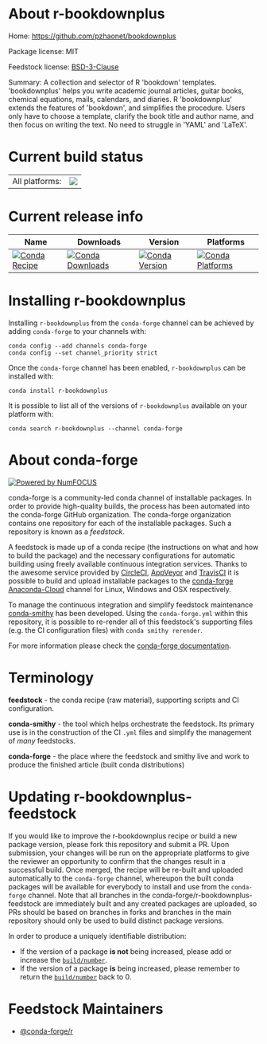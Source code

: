 About r-bookdownplus
====================

Home: https://github.com/pzhaonet/bookdownplus

Package license: MIT

Feedstock license: [BSD-3-Clause](https://github.com/conda-forge/r-bookdownplus-feedstock/blob/master/LICENSE.txt)

Summary: A collection and selector of R 'bookdown' templates. 'bookdownplus' helps you write academic journal articles, guitar books, chemical equations, mails, calendars, and diaries. R 'bookdownplus' extends the features of 'bookdown', and simplifies the procedure. Users only have to choose a template, clarify the book title and author name, and then focus on writing the text. No need to struggle in 'YAML' and 'LaTeX'.

Current build status
====================


<table><tr><td>All platforms:</td>
    <td>
      <a href="https://dev.azure.com/conda-forge/feedstock-builds/_build/latest?definitionId=10081&branchName=master">
        <img src="https://dev.azure.com/conda-forge/feedstock-builds/_apis/build/status/r-bookdownplus-feedstock?branchName=master">
      </a>
    </td>
  </tr>
</table>

Current release info
====================

| Name | Downloads | Version | Platforms |
| --- | --- | --- | --- |
| [![Conda Recipe](https://img.shields.io/badge/recipe-r--bookdownplus-green.svg)](https://anaconda.org/conda-forge/r-bookdownplus) | [![Conda Downloads](https://img.shields.io/conda/dn/conda-forge/r-bookdownplus.svg)](https://anaconda.org/conda-forge/r-bookdownplus) | [![Conda Version](https://img.shields.io/conda/vn/conda-forge/r-bookdownplus.svg)](https://anaconda.org/conda-forge/r-bookdownplus) | [![Conda Platforms](https://img.shields.io/conda/pn/conda-forge/r-bookdownplus.svg)](https://anaconda.org/conda-forge/r-bookdownplus) |

Installing r-bookdownplus
=========================

Installing `r-bookdownplus` from the `conda-forge` channel can be achieved by adding `conda-forge` to your channels with:

```
conda config --add channels conda-forge
conda config --set channel_priority strict
```

Once the `conda-forge` channel has been enabled, `r-bookdownplus` can be installed with:

```
conda install r-bookdownplus
```

It is possible to list all of the versions of `r-bookdownplus` available on your platform with:

```
conda search r-bookdownplus --channel conda-forge
```


About conda-forge
=================

[![Powered by NumFOCUS](https://img.shields.io/badge/powered%20by-NumFOCUS-orange.svg?style=flat&colorA=E1523D&colorB=007D8A)](http://numfocus.org)

conda-forge is a community-led conda channel of installable packages.
In order to provide high-quality builds, the process has been automated into the
conda-forge GitHub organization. The conda-forge organization contains one repository
for each of the installable packages. Such a repository is known as a *feedstock*.

A feedstock is made up of a conda recipe (the instructions on what and how to build
the package) and the necessary configurations for automatic building using freely
available continuous integration services. Thanks to the awesome service provided by
[CircleCI](https://circleci.com/), [AppVeyor](https://www.appveyor.com/)
and [TravisCI](https://travis-ci.com/) it is possible to build and upload installable
packages to the [conda-forge](https://anaconda.org/conda-forge)
[Anaconda-Cloud](https://anaconda.org/) channel for Linux, Windows and OSX respectively.

To manage the continuous integration and simplify feedstock maintenance
[conda-smithy](https://github.com/conda-forge/conda-smithy) has been developed.
Using the ``conda-forge.yml`` within this repository, it is possible to re-render all of
this feedstock's supporting files (e.g. the CI configuration files) with ``conda smithy rerender``.

For more information please check the [conda-forge documentation](https://conda-forge.org/docs/).

Terminology
===========

**feedstock** - the conda recipe (raw material), supporting scripts and CI configuration.

**conda-smithy** - the tool which helps orchestrate the feedstock.
                   Its primary use is in the construction of the CI ``.yml`` files
                   and simplify the management of *many* feedstocks.

**conda-forge** - the place where the feedstock and smithy live and work to
                  produce the finished article (built conda distributions)


Updating r-bookdownplus-feedstock
=================================

If you would like to improve the r-bookdownplus recipe or build a new
package version, please fork this repository and submit a PR. Upon submission,
your changes will be run on the appropriate platforms to give the reviewer an
opportunity to confirm that the changes result in a successful build. Once
merged, the recipe will be re-built and uploaded automatically to the
`conda-forge` channel, whereupon the built conda packages will be available for
everybody to install and use from the `conda-forge` channel.
Note that all branches in the conda-forge/r-bookdownplus-feedstock are
immediately built and any created packages are uploaded, so PRs should be based
on branches in forks and branches in the main repository should only be used to
build distinct package versions.

In order to produce a uniquely identifiable distribution:
 * If the version of a package **is not** being increased, please add or increase
   the [``build/number``](https://docs.conda.io/projects/conda-build/en/latest/resources/define-metadata.html#build-number-and-string).
 * If the version of a package **is** being increased, please remember to return
   the [``build/number``](https://docs.conda.io/projects/conda-build/en/latest/resources/define-metadata.html#build-number-and-string)
   back to 0.

Feedstock Maintainers
=====================

* [@conda-forge/r](https://github.com/conda-forge/r/)

